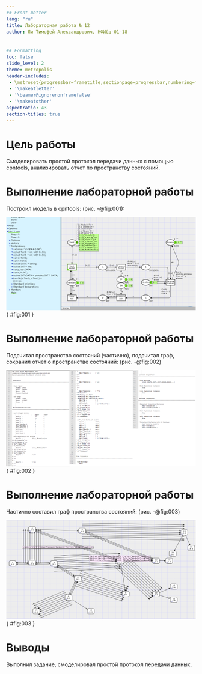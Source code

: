 ```yaml
---
## Front matter
lang: "ru"
title: Лабораторная работа № 12
author: Ли Тимофей Александрович, НФИбд-01-18


## Formatting
toc: false
slide_level: 2
theme: metropolis
header-includes: 
 - \metroset{progressbar=frametitle,sectionpage=progressbar,numbering=fraction}
 - '\makeatletter'
 - '\beamer@ignorenonframefalse'
 - '\makeatother'
aspectratio: 43
section-titles: true
---
```



# Цель работы


Смоделировать простой протокол передачи данных с помощью cpntools, анализировать отчет по пространству состояний. 

# Выполнение лабораторной работы

Построил модель в cpntools: (рис. -@fig:001):

![модель](images/1.png){ #fig:001 }

# Выполнение лабораторной работы

Подсчитал пространство состояний (частично), подсчитал граф, сохранил отчет о пространстве состояний: (рис. -@fig:002)

![отчет о пространстве состояний](images/2.png){ #fig:002 }

# Выполнение лабораторной работы

Частично составил граф пространства состояний: (рис. -@fig:003)

![граф](images/3.png){ #fig:003 }

# Выводы

Выполнил задание, смоделировал простой протокол передачи данных.